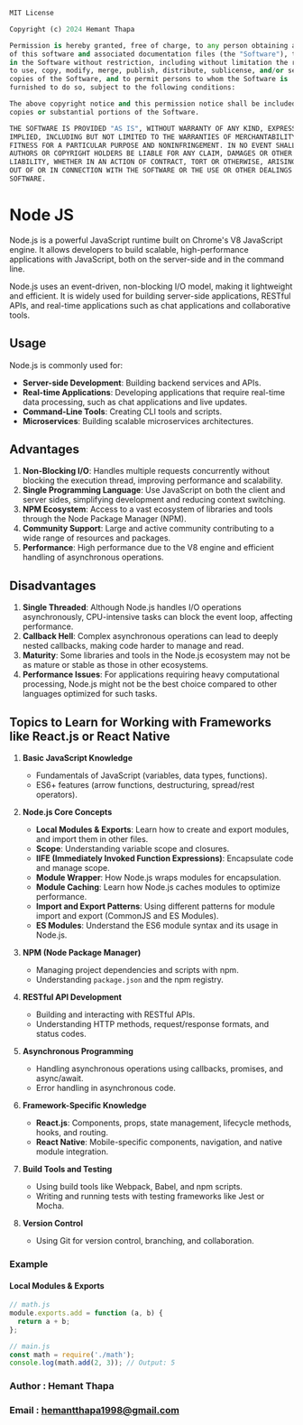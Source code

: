 ```python
MIT License

Copyright (c) 2024 Hemant Thapa

Permission is hereby granted, free of charge, to any person obtaining a copy
of this software and associated documentation files (the "Software"), to deal
in the Software without restriction, including without limitation the rights
to use, copy, modify, merge, publish, distribute, sublicense, and/or sell
copies of the Software, and to permit persons to whom the Software is
furnished to do so, subject to the following conditions:

The above copyright notice and this permission notice shall be included in all
copies or substantial portions of the Software.

THE SOFTWARE IS PROVIDED "AS IS", WITHOUT WARRANTY OF ANY KIND, EXPRESS OR
IMPLIED, INCLUDING BUT NOT LIMITED TO THE WARRANTIES OF MERCHANTABILITY,
FITNESS FOR A PARTICULAR PURPOSE AND NONINFRINGEMENT. IN NO EVENT SHALL THE
AUTHORS OR COPYRIGHT HOLDERS BE LIABLE FOR ANY CLAIM, DAMAGES OR OTHER
LIABILITY, WHETHER IN AN ACTION OF CONTRACT, TORT OR OTHERWISE, ARISING FROM,
OUT OF OR IN CONNECTION WITH THE SOFTWARE OR THE USE OR OTHER DEALINGS IN THE
SOFTWARE.
```

# Node JS

Node.js is a powerful JavaScript runtime built on Chrome's V8 JavaScript engine. It allows developers to build scalable, high-performance applications with JavaScript, both on the server-side and in the command line.

Node.js uses an event-driven, non-blocking I/O model, making it lightweight and efficient. It is widely used for building server-side applications, RESTful APIs, and real-time applications such as chat applications and collaborative tools.

## Usage

Node.js is commonly used for:
- **Server-side Development**: Building backend services and APIs.
- **Real-time Applications**: Developing applications that require real-time data processing, such as chat applications and live updates.
- **Command-Line Tools**: Creating CLI tools and scripts.
- **Microservices**: Building scalable microservices architectures.

## Advantages

1. **Non-Blocking I/O**: Handles multiple requests concurrently without blocking the execution thread, improving performance and scalability.
2. **Single Programming Language**: Use JavaScript on both the client and server sides, simplifying development and reducing context switching.
3. **NPM Ecosystem**: Access to a vast ecosystem of libraries and tools through the Node Package Manager (NPM).
4. **Community Support**: Large and active community contributing to a wide range of resources and packages.
5. **Performance**: High performance due to the V8 engine and efficient handling of asynchronous operations.

## Disadvantages

1. **Single Threaded**: Although Node.js handles I/O operations asynchronously, CPU-intensive tasks can block the event loop, affecting performance.
2. **Callback Hell**: Complex asynchronous operations can lead to deeply nested callbacks, making code harder to manage and read.
3. **Maturity**: Some libraries and tools in the Node.js ecosystem may not be as mature or stable as those in other ecosystems.
4. **Performance Issues**: For applications requiring heavy computational processing, Node.js might not be the best choice compared to other languages optimized for such tasks.

## Topics to Learn for Working with Frameworks like React.js or React Native

1. **Basic JavaScript Knowledge**
   - Fundamentals of JavaScript (variables, data types, functions).
   - ES6+ features (arrow functions, destructuring, spread/rest operators).

2. **Node.js Core Concepts**
   - **Local Modules & Exports**: Learn how to create and export modules, and import them in other files.
   - **Scope**: Understanding variable scope and closures.
   - **IIFE (Immediately Invoked Function Expressions)**: Encapsulate code and manage scope.
   - **Module Wrapper**: How Node.js wraps modules for encapsulation.
   - **Module Caching**: Learn how Node.js caches modules to optimize performance.
   - **Import and Export Patterns**: Using different patterns for module import and export (CommonJS and ES Modules).
   - **ES Modules**: Understand the ES6 module syntax and its usage in Node.js.

3. **NPM (Node Package Manager)**
   - Managing project dependencies and scripts with npm.
   - Understanding `package.json` and the npm registry.

4. **RESTful API Development**
   - Building and interacting with RESTful APIs.
   - Understanding HTTP methods, request/response formats, and status codes.

5. **Asynchronous Programming**
   - Handling asynchronous operations using callbacks, promises, and async/await.
   - Error handling in asynchronous code.

6. **Framework-Specific Knowledge**
   - **React.js**: Components, props, state management, lifecycle methods, hooks, and routing.
   - **React Native**: Mobile-specific components, navigation, and native module integration.

7. **Build Tools and Testing**
   - Using build tools like Webpack, Babel, and npm scripts.
   - Writing and running tests with testing frameworks like Jest or Mocha.

8. **Version Control**
   - Using Git for version control, branching, and collaboration.

### Example 

#### Local Modules & Exports

```javascript
// math.js
module.exports.add = function (a, b) {
  return a + b;
};

// main.js
const math = require('./math');
console.log(math.add(2, 3)); // Output: 5
```

### Author : Hemant Thapa
### Email : hemantthapa1998@gmail.com
